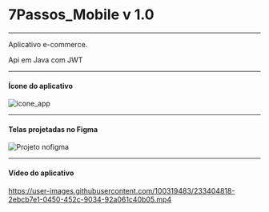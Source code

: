 # 7Passos_Mobile v 1.0
_________________
Aplicativo e-commerce.

Api em Java com JWT

________________________________________________________________________________
#### Ícone do aplicativo
![icone_app](https://user-images.githubusercontent.com/100319483/233200714-b8621811-e709-4cbc-90b6-e445469af18b.png)

________________________________________________________________________________
#### Telas projetadas no Figma

![Projeto nofigma](https://user-images.githubusercontent.com/100319483/233201035-975f1e7a-f0d9-4932-a280-af201b976fd7.png)

_________________________________________________________________________________
#### Vídeo do aplicativo




https://user-images.githubusercontent.com/100319483/233404818-2ebcb7e1-0450-452c-9034-92a061c40b05.mp4

